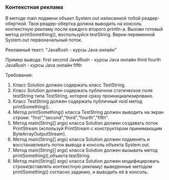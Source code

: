 
### Контекстная реклама

В методе main подмени объект System.out написанной тобой реадер-оберткой.
Твоя реадер-обертка должна выводить на консоль контекстную рекламу после каждого второго println-а.
Вызови готовый метод printSomething(), воспользуйся testString.
Верни переменной System.out первоначальный поток.

Рекламный текст: &quot;JavaRush - курсы Java онлайн&quot;

Пример вывода:
first
second
JavaRush - курсы Java онлайн
third
fourth
JavaRush - курсы Java онлайн
fifth


Требования:
1.	Класс Solution должен содержать класс TestString.
2.	Класс Solution должен содержать публичное статическое поле testString типа TestString, которое сразу проинициализировано.
3.	Класс TestString должен содержать публичный void метод printSomething().
4.	Метод printSomething() класса TestString должен выводить на экран строки: &quot;first&quot;,&quot;second&quot;,&quot;third&quot;,&quot;fourth&quot;,&quot;fifth&quot;.
5.	Метод main(String[] args) класса Solution должен создавать поток PrintStream (используй PrintStream c конструктором принимающим ByteArrayOutputStream).
6.	Метод main(String[] args) класса Solution должен подменять и восстанавливать поток вывода в консоль объекта System.out.
7.	Метод main(String[] args) класса Solution должен вызывать метод printSomething(),объекта testString.
8.	Метод main(String[] args) класса Solution должен модифицировать строки(вставлять контекстную рекламу) выведенные методом printSomething() согласно заданию, и выводить её в консоль.


